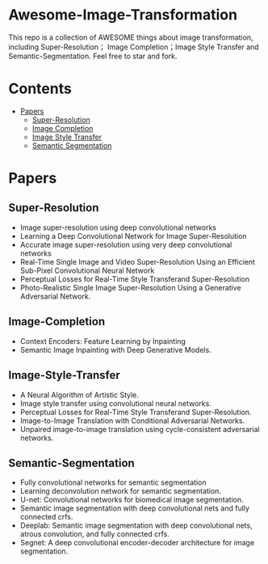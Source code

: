 # Awesome-Image-Transformation

This repo is a collection of AWESOME things about image transformation, including Super-Resolution； Image Completion；Image Style Transfer and Semantic-Segmentation. Feel free to star and fork.

# Contents
- [Papers](#Papers)
  - [Super-Resolution](#Super-Resolution)
  - [Image Completion](#Image-Completion)
  - [Image Style Transfer](#Image-Style-Transfer)
  - [Semantic Segmentation](#Semantic-Segmentation)

 


# Papers
## Super-Resolution
* Image super-resolution using deep convolutional networks
* Learning a Deep Convolutional Network for Image Super-Resolution
* Accurate image super-resolution using very deep convolutional networks
* Real-Time Single Image and Video Super-Resolution Using an Efficient Sub-Pixel Convolutional Neural Network
* Perceptual Losses for Real-Time Style Transferand Super-Resolution
* Photo-Realistic Single Image Super-Resolution Using a Generative Adversarial Network.



## Image-Completion
* Context Encoders: Feature Learning by Inpainting
* Semantic Image Inpainting with Deep Generative Models.


## Image-Style-Transfer
* A Neural Algorithm of Artistic Style.
* Image style transfer using convolutional neural networks.
* Perceptual Losses for Real-Time Style Transferand Super-Resolution.
* Image-to-Image Translation with Conditional Adversarial Networks.
* Unpaired image-to-image translation using cycle-consistent adversarial networks.

## Semantic-Segmentation
* Fully convolutional networks for semantic segmentation
* Learning deconvolution network for semantic segmentation.
* U-net: Convolutional networks for biomedical image segmentation.
* Semantic image segmentation with deep convolutional nets and fully connected crfs.
* Deeplab: Semantic image segmentation with deep convolutional nets, atrous convolution, and fully connected crfs.
* Segnet: A deep convolutional encoder-decoder architecture for image segmentation.

